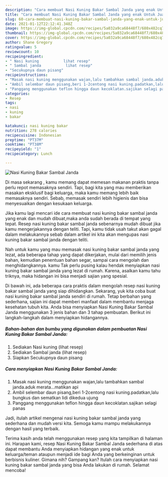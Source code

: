```yaml
---
description: "Cara membuat Nasi Kuning Bakar Sambal Janda yang enak Untuk Jualan"
title: "Cara membuat Nasi Kuning Bakar Sambal Janda yang enak Untuk Jualan"
slug: 60-cara-membuat-nasi-kuning-bakar-sambal-janda-yang-enak-untuk-jualan
date: 2021-01-12T22:12:41.348Z
image: https://img-global.cpcdn.com/recipes/5a032a9ca68448f7/680x482cq70/nasi-kuning-bakar-sambal-janda-foto-resep-utama.jpg
thumbnail: https://img-global.cpcdn.com/recipes/5a032a9ca68448f7/680x482cq70/nasi-kuning-bakar-sambal-janda-foto-resep-utama.jpg
cover: https://img-global.cpcdn.com/recipes/5a032a9ca68448f7/680x482cq70/nasi-kuning-bakar-sambal-janda-foto-resep-utama.jpg
author: Shane Gregory
ratingvalue: 5
reviewcount: 10
recipeingredient:
- " Nasi kuning           lihat resep"
- " Sambal janda           lihat resep"
- "Secukupnya daun pisang"
recipeinstructions:
- "Masak nasi kuning menggunakan wajan,lalu tambahkan sambal janda.aduk merata...matikan api"
- "Ambil selembar daun pisang,beri 1-2centong nasi kuning.padatkan,lalu bungkus dan sematkan lidi dikedua ujung"
- "Panggang menggunakan teflon hingga daun kecoklatan.sajikan selagi panas"
categories:
- Resep
tags:
- nasi
- kuning
- bakar

katakunci: nasi kuning bakar 
nutrition: 278 calories
recipecuisine: Indonesian
preptime: "PT37M"
cooktime: "PT38M"
recipeyield: "1"
recipecategory: Lunch

---
```



![Nasi Kuning Bakar Sambal Janda](https://img-global.cpcdn.com/recipes/5a032a9ca68448f7/680x482cq70/nasi-kuning-bakar-sambal-janda-foto-resep-utama.jpg)

Di masa  sekarang , kamu memang dapat memesan makanan praktis tanpa perlu repot memasaknya sendiri. Tapi, bagi kita yang mau memberikan masakan eksklusif bagi keluarga, maka kamu memang lebih baik memasaknya sendiri. Sebab, memasak sendiri lebih higienis dan bisa menyesuaikan dengan kesukaan keluarga.

Jika kamu lagi mencari ide cara membuat nasi kuning bakar sambal janda yang enak dan mudah dibuat,maka anda sudah berada di tempat yang tepat. Resep nasi kuning bakar sambal janda  sebenarnya mudah dibuat jika kamu mengerjakannya dengan teliti. Tapi, kamu tidak usah takut akan gagal dalam melakukannya 
sebab dalam artikel ini kita akan mengupas nasi kuning bakar sambal janda dengan teliti.  



Nah untuk kamu yang mau memasak nasi kuning bakar sambal janda yang lezat, ada beberapa tahap yang dapat dikerjakan, mulai dari memilih jenis bahan, kemudian penentuan bahan segar, sampai cara mengolah dan menghidangkannya. kamu Tak perlu pusing kalau hendak menyiapkan nasi kuning bakar sambal janda yang lezat di rumah. Karena, asalkan kamu  tahu triknya, maka hidangan ini bisa menjadi sajian yang spesial.

Di bawah ini, ada beberapa cara praktis  dalam mengolah resep nasi kuning bakar sambal janda yang siap dihidangkan. Sekarang, yuk kita coba buat nasi kuning bakar sambal janda sendiri di rumah. Tetap berbahan yang sederhana, sajian ini dapat memberi manfaat dalam membantu menjaga kesehatan tubuh kita. Anda bisa menyiapkan Nasi Kuning Bakar Sambal Janda menggunakan 3 jenis bahan dan 3 tahap pembuatan. Berikut ini langkah-langkah dalam menyiapkan hidangannya.

<!--inarticleads1-->

##### Bahan-bahan dan bumbu yang digunakan dalam pembuatan Nasi Kuning Bakar Sambal Janda:

1. Sediakan  Nasi kuning           (lihat resep)
1. Sediakan  Sambal janda           (lihat resep)
1. Siapkan Secukupnya daun pisang




<!--inarticleads2-->

##### Cara menyiapkan Nasi Kuning Bakar Sambal Janda:

1. Masak nasi kuning menggunakan wajan,lalu tambahkan sambal janda.aduk merata...matikan api
1. Ambil selembar daun pisang,beri 1-2centong nasi kuning.padatkan,lalu bungkus dan sematkan lidi dikedua ujung
1. Panggang menggunakan teflon hingga daun kecoklatan.sajikan selagi panas




Jadi, itulah artikel mengenai  nasi kuning bakar sambal janda  yang sederhana dan mudah versi kita. Semoga kamu mampu melakukannya dengan hasil yang terbaik. 

Terima kasih anda telah menggunakan resep yang kita tampilkan di halaman ini. Harapan kami, resep  Nasi Kuning Bakar Sambal Janda sederhana di atas dapat membantu Anda menyiapkan hidangan yang enak untuk keluarga/teman ataupun menjadi ide bagi Anda yang berkeinginan untuk berbisnis kuliner. Gimana nih? Gampang kan? Itulah cara menyiapkan nasi kuning bakar sambal janda yang bisa Anda lakukan di rumah. Selamat mencoba!

